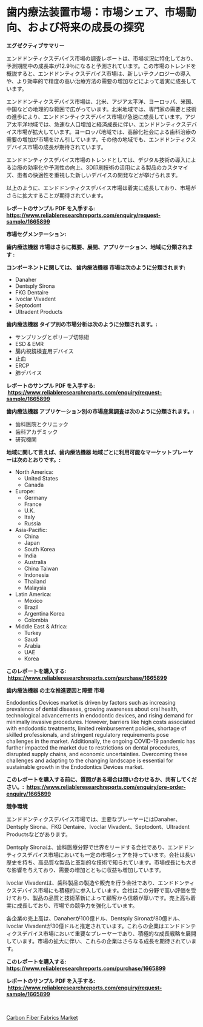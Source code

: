 <p><h1>歯内療法装置市場：市場シェア、市場動向、および将来の成長の探究</h1></p><p><strong>エグゼクティブサマリー</strong></p>
<p><p>エンドドンティクスデバイス市場の調査レポートは、市場状況に特化しており、予測期間中の成長率が12.9％になると予測されています。この市場のトレンドを概説すると、エンドドンティクスデバイス市場は、新しいテクノロジーの導入や、より効率的で精度の高い治療方法の需要の増加などによって着実に成長しています。</p><p>エンドドンティクスデバイス市場は、北米、アジア太平洋、ヨーロッパ、米国、中国などの地理的な範囲で広がっています。北米地域では、専門家の需要と技術の進歩により、エンドドンティクスデバイス市場が急速に成長しています。アジア太平洋地域では、急速な人口増加と経済成長に伴い、エンドドンティクスデバイス市場が拡大しています。ヨーロッパ地域では、高齢化社会による歯科治療の需要の増加が市場をけん引しています。その他の地域でも、エンドドンティクスデバイス市場の成長が期待されています。</p><p>エンドドンティクスデバイス市場のトレンドとしては、デジタル技術の導入による治療の効率化や予測性の向上、3D印刷技術の活用による製品のカスタマイズ、患者の快適性を重視した新しいデバイスの開発などが挙げられます。</p><p>以上のように、エンドドンティクスデバイス市場は着実に成長しており、市場がさらに拡大することが期待されています。</p></p>
<p><strong>レポートのサンプル PDF を入手する: <a href="https://www.reliableresearchreports.com/enquiry/request-sample/1665899">https://www.reliableresearchreports.com/enquiry/request-sample/1665899</a></strong></p>
<p><strong>市場セグメンテーション:</strong></p>
<p><strong> 歯内療法機器 市場はさらに概要、展開、アプリケーション、地域に分類されます :</strong></p>
<p><strong>コンポーネントに関しては、 歯内療法機器 市場は次のように分類されます: &nbsp;</strong></p>
<p><ul><li>Danaher</li><li>Dentsply Sirona</li><li>FKG Dentaire</li><li>Ivoclar Vivadent</li><li>Septodont</li><li>Ultradent Products</li></ul></p>
<p><strong> 歯内療法機器 タイプ別の市場分析は次のように分類されます。:</strong></p>
<p><ul><li>サンプリングとポリープ切除術</li><li>ESD & EMR</li><li>腸内視鏡検査用デバイス</li><li>止血</li><li>ERCP</li><li>肺デバイス</li></ul></p>
<p><strong>レポートのサンプル PDF を入手する: &nbsp;<a href="https://www.reliableresearchreports.com/enquiry/request-sample/1665899">https://www.reliableresearchreports.com/enquiry/request-sample/1665899</a></strong></p>
<p><strong> 歯内療法機器 アプリケーション別の市場産業調査は次のように分類されます。:</strong></p>
<p><ul><li>歯科医院とクリニック</li><li>歯科アカデミック</li><li>研究機関</li></ul></p>
<p><strong>地域に関して言えば、歯内療法機器 地域ごとに利用可能なマーケットプレーヤーは次のとおりです。:</strong></p>
<p><ul>
    <li>
        North America:
        <ul>
            <li>United States</li>
            <li>Canada</li>
        </ul>
    </li>
    <li>
        Europe:
        <ul>
            <li>Germany</li>
            <li>France</li>
            <li>U.K.</li>
            <li>Italy</li>
            <li>Russia</li>
        </ul>
    </li>
    <li>
        Asia-Pacific:
        <ul>
            <li>China</li>
            <li>Japan</li>
            <li>South Korea</li>
            <li>India</li>
            <li>Australia</li>
            <li>China Taiwan</li>
            <li>Indonesia</li>
            <li>Thailand</li>
            <li>Malaysia</li>
        </ul>
    </li>
    <li>
        Latin America:
        <ul>
            <li>Mexico</li>
            <li>Brazil</li>
            <li>Argentina Korea</li>
            <li>Colombia</li>
        </ul>
    </li>
    <li>
        Middle East & Africa:
        <ul>
            <li>Turkey</li>
            <li>Saudi</li>
            <li>Arabia</li>
            <li>UAE</li>
            <li>Korea</li>
        </ul>
    </li>
    </ul></p>
<p><strong>このレポートを購入する: &nbsp;<a href="https://www.reliableresearchreports.com/purchase/1665899">https://www.reliableresearchreports.com/purchase/1665899</a></strong></p>
<p><strong>歯内療法機器 の主な推進要因と障壁 市場</strong></p>
<p><p>Endodontics Devices market is driven by factors such as increasing prevalence of dental diseases, growing awareness about oral health, technological advancements in endodontic devices, and rising demand for minimally invasive procedures. However, barriers like high costs associated with endodontic treatments, limited reimbursement policies, shortage of skilled professionals, and stringent regulatory requirements pose challenges in the market. Additionally, the ongoing COVID-19 pandemic has further impacted the market due to restrictions on dental procedures, disrupted supply chains, and economic uncertainties. Overcoming these challenges and adapting to the changing landscape is essential for sustainable growth in the Endodontics Devices market.</p></p>
<p><strong>このレポートを購入する前に、質問がある場合は問い合わせるか、共有してください。:&nbsp; <a href="https://www.reliableresearchreports.com/enquiry/pre-order-enquiry/1665899">https://www.reliableresearchreports.com/enquiry/pre-order-enquiry/1665899</a></strong></p>
<p><strong>競争環境</strong></p>
<p><p>エンドドンティクスデバイス市場では、主要なプレーヤーにはDanaher、Dentsply Sirona、FKG Dentaire、Ivoclar Vivadent、Septodont、Ultradent Productsなどがあります。</p><p>Dentsply Sironaは、歯科医療分野で世界をリードする会社であり、エンドドンティクスデバイス市場においても一定の市場シェアを持っています。会社は長い歴史を持ち、高品質な製品と革新的な技術で知られています。市場成長にも大きな影響を与えており、需要の増加とともに収益も増加しています。</p><p>Ivoclar Vivadentは、歯科製品の製造や販売を行う会社であり、エンドドンティクスデバイス市場にも積極的に参入しています。会社はこの分野で高い評価を受けており、製品の品質と技術革新によって顧客から信頼が厚いです。売上高も着実に成長しており、市場での競争力を強化しています。</p><p>各企業の売上高は、Danaherが100億ドル、Dentsply Sironaが80億ドル、Ivoclar Vivadentが30億ドルと推定されています。これらの企業はエンドドンティクスデバイス市場において重要なプレーヤーであり、積極的な成長戦略を展開しています。市場の拡大に伴い、これらの企業はさらなる成長を期待されています。</p></p>
<p><strong>このレポートを購入する: &nbsp; <a href="https://www.reliableresearchreports.com/purchase/1665899">https://www.reliableresearchreports.com/purchase/1665899</a></strong></p>
<p><strong>レポートのサンプル PDF を入手する: &nbsp;<a href="https://www.reliableresearchreports.com/enquiry/request-sample/1665899">https://www.reliableresearchreports.com/enquiry/request-sample/1665899</a></strong><strong></strong></p>
<p>&nbsp;</p>
<p><p><a href="https://chivalrous-flock-a86.notion.site/Carbon-Fiber-Fabrics-Market-A-Comprehensive-Report-of-its-Market-Share-Growth-Trends-2024-2031-b6ea81aca72343c6aca1874ae88db03a">Carbon Fiber Fabrics Market</a></p></p>